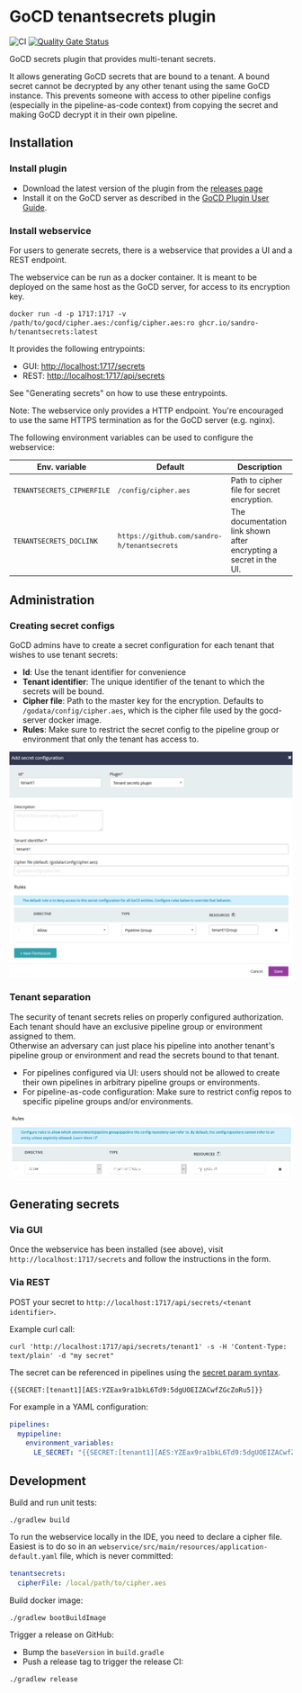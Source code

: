 # GoCD tenantsecrets plugin

![CI](https://github.com/sandro-h/tenantsecrets/workflows/CI/badge.svg)
[![Quality Gate Status](https://sonarcloud.io/api/project_badges/measure?project=sandro-h_tenantsecrets&metric=alert_status)](https://sonarcloud.io/dashboard?id=sandro-h_tenantsecrets)

GoCD secrets plugin that provides multi-tenant secrets.

It allows generating GoCD secrets that are bound to a tenant. A bound secret
cannot be decrypted by any other tenant using the same GoCD instance.
This prevents someone with access to other pipeline configs (especially in the pipeline-as-code context) from copying the
secret and making GoCD decrypt it in their own pipeline.

## Installation

### Install plugin

* Download the latest version of the plugin from the [releases page](https://github.com/sandro-h/tenantsecrets/releases)
* Install it on the GoCD server as described in the [GoCD Plugin User Guide](https://docs.gocd.org/current/extension_points/plugin_user_guide.html).

### Install webservice

For users to generate secrets, there is a webservice that provides a UI and a REST endpoint.

The webservice can be run as a docker container. It is meant to be deployed on the same host as the GoCD server, for access to
its encryption key.

```shell
docker run -d -p 1717:1717 -v /path/to/gocd/cipher.aes:/config/cipher.aes:ro ghcr.io/sandro-h/tenantsecrets:latest
```

It provides the following entrypoints:

* GUI: <http://localhost:1717/secrets>
* REST: <http://localhost:1717/api/secrets>

See "Generating secrets" on how to use these entrypoints.

Note: The webservice only provides a HTTP endpoint. You're encouraged to use the same HTTPS termination as for the GoCD server (e.g. nginx).

The following environment variables can be used to configure the webservice:

| Env. variable | Default | Description |
| ------------- | ------- | ----------- |
| `TENANTSECRETS_CIPHERFILE` | `/config/cipher.aes` | Path to cipher file for secret encryption. |
| `TENANTSECRETS_DOCLINK` | `https://github.com/sandro-h/tenantsecrets` | The documentation link shown after encrypting a secret in the UI. |

## Administration

### Creating secret configs

GoCD admins have to create a secret configuration for each tenant that
wishes to use tenant secrets:

* **Id**: Use the tenant identifier for convenience
* **Tenant identifier**: The unique identifier of the tenant to which the secrets will be bound.
* **Cipher file**: Path to the master key for the encryption. Defaults to `/godata/config/cipher.aes`, which is the cipher file used
by the gocd-server docker image.
* **Rules**: Make sure to restrict the secret config to the pipeline group or environment that only the tenant has access to.

![secret configuration](docs/secret_configuration.png)

### Tenant separation

The security of tenant secrets relies on properly configured authorization. Each tenant should have an
exclusive pipeline group or environment assigned to them.   
Otherwise an adversary can just place his pipeline into another tenant's pipeline group or environment and read the secrets bound
to that tenant.

* For pipelines configured via UI: users should not be allowed to create their own pipelines in arbitrary pipeline groups or environments.
* For pipeline-as-code configuration: Make sure to restrict config repos to specific pipeline groups and/or environments.

![config repo configuration](docs/restrict_config_repo.png)

## Generating secrets

### Via GUI

Once the webservice has been installed (see above), visit `http://localhost:1717/secrets` and
follow the instructions in the form.

### Via REST

POST your secret to `http://localhost:1717/api/secrets/<tenant identifier>`.

Example curl call:

```shell
curl 'http://localhost:1717/api/secrets/tenant1' -s -H 'Content-Type: text/plain' -d "my secret"
```

The secret can be referenced in pipelines using the [secret param syntax](https://docs.gocd.org/current/configuration/secrets_management.html#step-4---define-secret-params).

```text
{{SECRET:[tenant1][AES:YZEax9ra1bkL6Td9:5dgUOEIZACwfZGcZoRu5]}}
```

For example in a YAML configuration:

```yaml
pipelines:
  mypipeline:
    environment_variables:
      LE_SECRET: "{{SECRET:[tenant1][AES:YZEax9ra1bkL6Td9:5dgUOEIZACwfZGcZoRu5]}}"
```

## Development

Build and run unit tests:

```shell
./gradlew build
```

To run the webservice locally in the IDE, you need to declare a cipher file. Easiest is to do so
in an `webservice/src/main/resources/application-default.yaml` file, which is never committed:

```yaml
tenantsecrets:
  cipherFile: /local/path/to/cipher.aes
```

Build docker image:

```shell
./gradlew bootBuildImage
```

Trigger a release on GitHub:

* Bump the `baseVersion` in `build.gradle`
* Push a release tag to trigger the release CI:

```shell
./gradlew release
```
